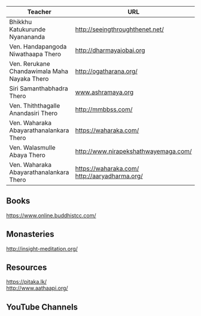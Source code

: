 
 Teacher | URL
------------ | -------------
Bhikkhu Katukurunde Nyanananda | http://seeingthroughthenet.net/
Ven. Handapangoda Niwathaapa Thero | http://dharmayaiobai.org
Ven. Rerukane Chandawimala Maha Nayaka Thero | http://ogatharana.org/
Siri Samanthabhadra Thero | www.ashramaya.org
Ven. Thiththagalle Anandasiri Thero | http://mmbbss.com/
Ven. Waharaka Abayarathanalankara Thero | https://waharaka.com/
Ven. Walasmulle Abaya Thero | http://www.nirapekshathwayemaga.com/
Ven. Waharaka Abayarathanalankara Thero | https://waharaka.com/ <br> http://aaryadharma.org/


## Books
https://www.online.buddhistcc.com/

## Monasteries
http://insight-meditation.org/

## Resources
https://pitaka.lk/ <br>
http://www.aathaapi.org/

## YouTube Channels
